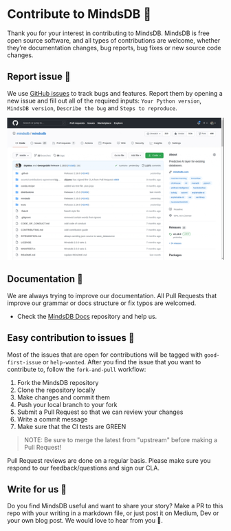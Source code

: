 # Contribute to MindsDB :bear:

Thank you for your interest in contributing to MindsDB. MindsDB is free open source software, and all types of contributions are welcome, whether they’re documentation changes, bug reports, bug fixes or new source code changes.

## Report issue :loudspeaker:

We use [GitHub issues](https://github.com/mindsdb/mindsdb/issues) to track bugs and features. Report them by opening a new issue and fill out all of the required inputs: `Your Python version`, `MindsDB version`, `Describe the bug` and `Steps to reproduce`.

![Github Issue](/assets/report-issue.gif)

## Documentation :book:

We are always trying to improve our documentation. All Pull Requests that improve our grammar or docs structure or fix typos are welcomed.

* Check the [MindsDB Docs](https://github.com/mindsdb/mindsdb-docs) repository and help us.

## Easy contribution to issues :wrench:

Most of the issues that are open for contributions will be tagged with `good-first-issue` or `help-wanted`. After you find the issue that you want to contribute to, follow the `fork-and-pull` workflow:

1. Fork the MindsDB repository
2. Clone the repository locally
3. Make changes and commit them
4. Push your local branch to your fork
5. Submit a Pull Request so that we can review your changes
6. Write a commit message
7. Make sure that the CI tests are GREEN
>NOTE: Be sure to merge the latest from "upstream" before making a Pull Request!

Pull Request reviews are done on a regular basis. Please make sure you respond to our feedback/questions and sign our CLA.

## Write for us :pencil:

Do you find MindsDB useful and want to share your story? Make a PR to this repo with your writing in a markdown file, or just post it on Medium, Dev or your own blog post. We would love to hear from you :green_heart:.

